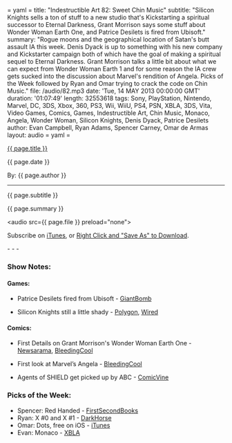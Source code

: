 = yaml =
title: "Indestructible Art 82: Sweet Chin Music"
subtitle: "Silicon Knights sells a ton of stuff to a new studio that's Kickstarting a spiritual successor to Eternal Darkness, Grant Morrison says some stuff about Wonder Woman Earth One, and Patrice Desilets is fired from Ubisoft."
summary: "Rogue moons and the geographical location of Satan's butt assault IA this week. Denis Dyack is up to something with his new company and Kickstarter campaign both of which have the goal of making a spiritual sequel to Eternal Darkness. Grant Morrison talks a little bit about what we can expect from Wonder Woman Earth 1 and for some reason the IA crew gets sucked into the discussion about Marvel's rendition of Angela. Picks of the Week followed by Ryan and Omar trying to crack the code on Chin Music."
file: /audio/82.mp3
date: 'Tue, 14 MAY 2013 00:00:00 GMT'
duration: '01:07:49'
length: 32553618
tags: Sony, PlayStation, Nintendo, Marvel, DC, 3DS, Xbox, 360, PS3, Wii, WiiU, PS4, PSN, XBLA, 3DS, Vita, Video Games, Comics, Games, Indestructible Art, Chin Music, Monaco, Angela, Wonder Woman, Silicon Knights, Denis Dyack, Patrice Desilets
author: Evan Campbell, Ryan Adams, Spencer Carney, Omar de Armas
layout: audio
= yaml =

<a href="{{ page.url }}" class='postTitleLink'><p class='postTitle'>{{ page.title }}</p></a>
<p class='postPublished'>{{ page.date }}</p>
<p class='postAuthor'>By: {{ page.author }}</p>
<hr>
<p class='podcastSummary'>{{ page.subtitle }}</p>

<p class='podcastSummary'>{{ page.summary }}</p>

<audio src={{ page.file }} preload="none"></audio>
<p class='subLinks'>Subscribe on <a href='http://bit.ly/iapodcast'>iTunes</a>, or <a href={{ page.file }}>Right Click and "Save As" to Download</a>.</p>
- - -

### Show Notes:  ###
#### Games: ####
* Patrice Desilets fired from Ubisoft - [GiantBomb](http://www.giantbomb.com/articles/patrice-desilets-isn-t-with-ubisoft-anymore/1100-4634/)
  
* Silicon Knights still a little shady - [Polygon](http://www.polygon.com/2013/5/9/4316936/silicon-knights-epic-games-precursor-games?utm_source=feedly), [Wired](http://www.wired.com/gamelife/2013/05/precursor-games/)
  
#### Comics: ####
* First Details on Grant Morrison's Wonder Woman Earth One - [Newsarama](http://www.newsarama.com/17784-1st-look-morrison-s-wonder-woman-earth-one.html), [BleedingCool](http://www.bleedingcool.com/2013/05/10/here-comes-wonder-woman-earth-one-by-grant-morrison-and-yanick-paquette/)
  
* First look at Marvel’s Angela - [BleedingCool](http://www.bleedingcool.com/2013/05/09/the-look-of-angela/)
  
* Agents of SHIELD get picked up by ABC - [ComicVine](http://www.comicvine.com/articles/first-look-marvel-s-agents-of-s-h-i-e-l-d/1100-146540/)
  
### Picks of the Week: ###
* Spencer: Red Handed - [FirstSecondBooks](http://www.firstsecondbooks.com/uncategorized/red-handed-comes-out-today/)
* Ryan: X #0 and X #1 - [DarkHorse](http://www.darkhorse.com/Comics/22-527/X-1-Dave-Wilkins-cover)
* Omar: Dots, free on iOS - [iTunes](https://itunes.apple.com/us/app/dots-a-game-about-connecting/id632285588?mt=8&v0=WWW-NAUS-ITSTOP100-FREEAPPS&ign-mpt=uo%3D4)
* Evan: Monaco - [XBLA](http://marketplace.xbox.com/en-US/Product/Monaco-Whats-Yours-is-Mine/66acd000-77fe-1000-9115-d80258411297)